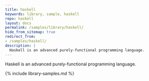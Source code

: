 ```yaml
---
title: haskell
keywords: library, sample, haskell
repo: haskell
layout: docs
permalink: /samples/library/haskell/
hide_from_sitemap: true
redirect_from:
- /samples/haskell/
description: |
  Haskell is an advanced purely-functional programming language.
---
```


Haskell is an advanced purely-functional programming language.


{% include library-samples.md %}
